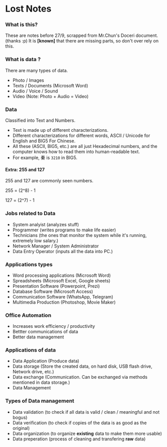 # Lost Notes #

### What is this? ###
These are notes before 27/9, scrapped from Mr.Chun's Doceri document. (thanks :p)
It is **[known]** that there are missing parts, so don't over rely on this.

### What is data ? ###
There are many types of data.
- Photo / Images 
- Texts / Documents (Microsoft Word)
- Audio / Voice / Sound
- Video (Note: Photo + Audio = Video)

### Data ###
Classified into Text and Numbers.
- Text is made up of different characterizations.
- Different characterizations for different words, ASCII / Unicode for English and BIG5 For Chinese.
- All these (ASCII, BIG5, etc.) are all just Hexadecimal numbers, and the computer knows how to read them into human-readable text.
- For example, 秦 is `3210` in BIG5.

#### Extra: 255 and 127 ####
255 and 127 are commonly seen numbers.

255 = (2^8) - 1

127 = (2^7) - 1

### Jobs related to Data ###
- System analyist (analyzes stuff)
- Programmer (writes programs to make life easier)
- Technicians (the ones that monitor the system while it's running, extremely low salary.)
- Network Manager / System Administrator
- Data Entry Operator (inputs all the data into PC.)

### Applications types ###
- Word processing applications (Microsoft Word)
- Spreadsheets (Microsoft Excel, Google sheets)
- Presentation Software (Powerpoint, Prezi)
- Database Software (Microsoft Access)
- Communication Software (WhatsApp, Telegram)
- Multimedia Production (Photoshop, Movie Maker)

### Office Automation ###
- Increases work efficiency / productivity
- Bettter communications of data 
- Better data management

### Applications of data ###
- Data Application (Produce data)
- Data storage (Store the created data, on hard disk, USB flash drive, Network drive, etc.)
- Data exchange (Communication. Can be exchanged via methods mentioned in data storage.)
- Data Management

### Types of Data management ###
- Data validation (to check if all data is valid / clean / meaningful and not bogus)
- Data verification (to check if copies of the data is as good as the original)
- Data organization (to organize **existing** data to make them more usable)
- Data preperation (process of cleaning and transfering **raw** data)
